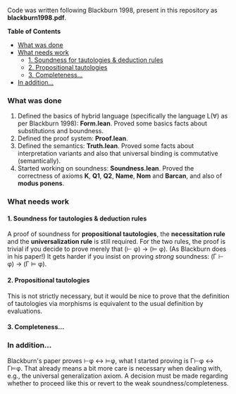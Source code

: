 Code was written following Blackburn 1998, present in this repository as **blackburn1998.pdf**.

**Table of Contents**

- [What was done](#what-was-done)
- [What needs work](#what-needs-work)
  * [1. Soundness for tautologies & deduction rules](#1-soundness-for-tautologies-deduction-rules)
  * [2. Propositional tautologies](#2-propositional-tautologies)
  * [3. Completeness...](#5-completeness)
- [In addition...](#in-addition)

### What was done
1. Defined the basics of hybrid language (specifically the language L(∀) as per Blackburn 1998): **Form.lean**. Proved some basics facts about substitutions and boundness.
2. Defined the proof system: **Proof.lean**.
3. Defined the semantics: **Truth.lean**. Proved some facts about interpretation variants and also that universal binding is commutative (semantically).
4. Started working on soundness: **Soundness.lean**. Proved the correctness of axioms **K**, **Q1**, **Q2**, **Name**, **Nom** and **Barcan**, and also of **modus ponens**.

### What needs work
#### 1. Soundness for tautologies & deduction rules
A proof of soundness for **propositional tautologies**, the **necessitation rule** and the **universalization rule** is still required. For the two rules, the proof is trivial if you decide to prove merely that (⊢ φ) → (⊨ φ). (As Blackburn does in his paper!) It gets harder if you insist on proving *strong* soundness: (Γ ⊢ φ) → (Γ ⊨ φ).

#### 2. Propositional tautologies
This is not strictly necessary, but it would be nice to prove that the definition of tautologies via morphisms is equivalent to the usual definition by evaluations.

#### 3. Completeness...

### In addition...
Blackburn's paper proves ⊢φ ↔ ⊨φ, what I started proving is Γ⊢φ ↔ Γ⊨φ. That already means a bit more care is necessary when dealing with, e.g., the universal generalization axiom. A decision must be made regarding whether to proceed like this or revert to the weak soundness/completeness.